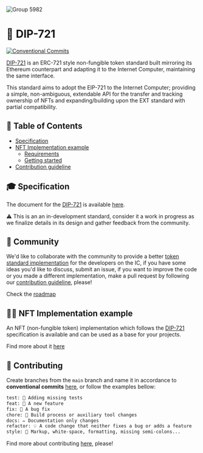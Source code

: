 ![Group 5982](https://user-images.githubusercontent.com/73345016/144523337-fe7d6b49-d0a7-4621-852d-daeee344d4e2.png)

# 💎 DIP-721
[![Conventional Commits](https://img.shields.io/badge/Conventional%20Commits-1.0.0-blue.svg)](https://conventionalcommits.org)

[DIP-721](spec.md) is an ERC-721 style non-fungible token standard built mirroring its Ethereum counterpart and adapting it to the Internet Computer, maintaining the same interface.

This standard aims to adopt the EIP-721 to the Internet Computer; providing a
simple, non-ambiguous, extendable API for the transfer and tracking ownership of NFTs and expanding/building upon the EXT standard with partial compatibility.

## 📒 Table of Contents 

- [Specification](#-specification)
- [NFT Implementation example](#-nft-implementation-example)
  - [Requirements](#-requirements)
  - [Getting started](#-getting-started)
- [Contribution guideline](#-contributing)

## 🎓 Specification

The document for the [DIP-721](spec.md) is available [here](spec.md).

⚠️ This is an an in-development standard, consider it a work in progress as we finalize details in its design and gather feedback from the community.

## 👋 Community

We'd like to collaborate with the community to provide a better [token standard implementation](spec.md) for the developers on the IC, if you have some ideas you'd like to discuss, submit an issue, if you want to improve the code or you made a different implementation, make a pull request by following our [contribution guideline](#-Contributing), please!

Check the [roadmap](docs/roadmap.md)

## 👩‍🎤 NFT Implementation example

An NFT (non-fungible token) implementation which follows the [DIP-721](spec.md) specification is available and can be used as a base for your projects.

Find more about it [here](docs/nft-example.md)

## 🙏 Contributing

Create branches from the `main` branch and name it in accordance to **conventional commits** [here](https://www.conventionalcommits.org/en/v1.0.0/), or follow the examples bellow:

```txt
test: 💍 Adding missing tests
feat: 🎸 A new feature
fix: 🐛 A bug fix
chore: 🤖 Build process or auxiliary tool changes
docs: ✏️ Documentation only changes
refactor: 💡 A code change that neither fixes a bug or adds a feature
style: 💄 Markup, white-space, formatting, missing semi-colons...
```

Find more about contributing [here](docs/contributing.md), please!
